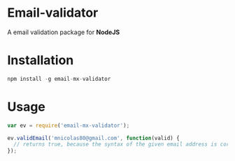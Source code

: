 # Email-validator
A email validation package for **NodeJS**

# Installation
```javascript
npm install -g email-mx-validator
```

# Usage
```javascript
var ev = require('email-mx-validator');

ev.validEmail('mnicolas80@gmail.com', function(valid) {
  // returns true, because the syntax of the given email address is correct and the email address has at least one DNS MX record.
});
```
